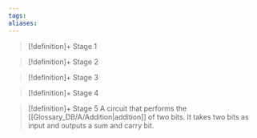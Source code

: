 ```yaml
---
tags:
aliases:
---
```


> [!definition]+ Stage 1
>

> [!definition]+ Stage 2
>

> [!definition]+ Stage 3
>

> [!definition]+ Stage 4
>

> [!definition]+ Stage 5
> A circuit that performs the [[Glossary_DB/A/Addition|addition]] of two bits. It takes two bits as input and outputs a sum and carry bit.



